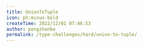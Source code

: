 ```yaml
---
title: UnionToTuple
icon: ph:minus-bold
createTime: 2022/12/01 07:46:53
author: pengzhanbo
permalink: /type-challenges/hard/union-to-tuple/
---
```

